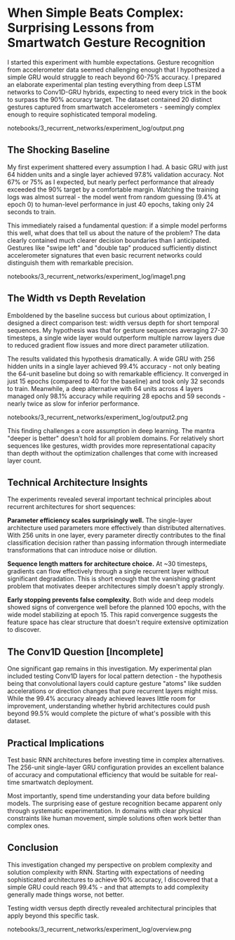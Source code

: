# When Simple Beats Complex: Surprising Lessons from Smartwatch Gesture Recognition
I started this experiment with humble expectations. Gesture recognition from accelerometer data seemed challenging enough that I hypothesized a simple GRU would struggle to reach beyond 60-75% accuracy. I prepared an elaborate experimental plan testing everything from deep LSTM networks to Conv1D-GRU hybrids, expecting to need every trick in the book to surpass the 90% accuracy target. The dataset contained 20 distinct gestures captured from smartwatch accelerometers - seemingly complex enough to require sophisticated temporal modeling.

notebooks/3_recurrent_networks/experiment_log/output.png

## The Shocking Baseline

My first experiment shattered every assumption I had. A basic GRU with just 64 hidden units and a single layer achieved 97.8% validation accuracy. Not 67% or 75% as I expected, but nearly perfect performance that already exceeded the 90% target by a comfortable margin. Watching the training logs was almost surreal - the model went from random guessing (9.4% at epoch 0) to human-level performance in just 40 epochs, taking only 24 seconds to train.

This immediately raised a fundamental question: if a simple model performs this well, what does that tell us about the nature of the problem? The data clearly contained much clearer decision boundaries than I anticipated. Gestures like "swipe left" and "double tap" produced sufficiently distinct accelerometer signatures that even basic recurrent networks could distinguish them with remarkable precision.

notebooks/3_recurrent_networks/experiment_log/image1.png

## The Width vs Depth Revelation

Emboldened by the baseline success but curious about optimization, I designed a direct comparison test: width versus depth for short temporal sequences. My hypothesis was that for gesture sequences averaging 27-30 timesteps, a single wide layer would outperform multiple narrow layers due to reduced gradient flow issues and more direct parameter utilization.

The results validated this hypothesis dramatically. A wide GRU with 256 hidden units in a single layer achieved 99.4% accuracy - not only beating the 64-unit baseline but doing so with remarkable efficiency. It converged in just 15 epochs (compared to 40 for the baseline) and took only 32 seconds to train. Meanwhile, a deep alternative with 64 units across 4 layers managed only 98.1% accuracy while requiring 28 epochs and 59 seconds - nearly twice as slow for inferior performance.

notebooks/3_recurrent_networks/experiment_log/output2.png

This finding challenges a core assumption in deep learning. The mantra "deeper is better" doesn't hold for all problem domains. For relatively short sequences like gestures, width provides more representational capacity than depth without the optimization challenges that come with increased layer count.


## Technical Architecture Insights

The experiments revealed several important technical principles about recurrent architectures for short sequences:

**Parameter efficiency scales surprisingly well.** The single-layer architecture used parameters more effectively than distributed alternatives. With 256 units in one layer, every parameter directly contributes to the final classification decision rather than passing information through intermediate transformations that can introduce noise or dilution.

**Sequence length matters for architecture choice.** At ~30 timesteps, gradients can flow effectively through a single recurrent layer without significant degradation. This is short enough that the vanishing gradient problem that motivates deeper architectures simply doesn't apply strongly.

**Early stopping prevents false complexity.** Both wide and deep models showed signs of convergence well before the planned 100 epochs, with the wide model stabilizing at epoch 15. This rapid convergence suggests the feature space has clear structure that doesn't require extensive optimization to discover.

## The Conv1D Question [Incomplete]

One significant gap remains in this investigation. My experimental plan included testing Conv1D layers for local pattern detection - the hypothesis being that convolutional layers could capture gesture "atoms" like sudden accelerations or direction changes that pure recurrent layers might miss. While the 99.4% accuracy already achieved leaves little room for improvement, understanding whether hybrid architectures could push beyond 99.5% would complete the picture of what's possible with this dataset.

## Practical Implications

Test basic RNN architectures before investing time in complex alternatives. The 256-unit single-layer GRU configuration provides an excellent balance of accuracy and computational efficiency that would be suitable for real-time smartwatch deployment.

Most importantly, spend time understanding your data before building models. The surprising ease of gesture recognition became apparent only through systematic experimentation. In domains with clear physical constraints like human movement, simple solutions often work better than complex ones.

## Conclusion

This investigation changed my perspective on problem complexity and solution complexity with RNN. Starting with expectations of needing sophisticated architectures to achieve 90% accuracy, I discovered that a simple GRU could reach 99.4% - and that attempts to add complexity generally made things worse, not better.

Testing width versus depth directly revealed architectural principles that apply beyond this specific task. 

notebooks/3_recurrent_networks/experiment_log/overview.png



